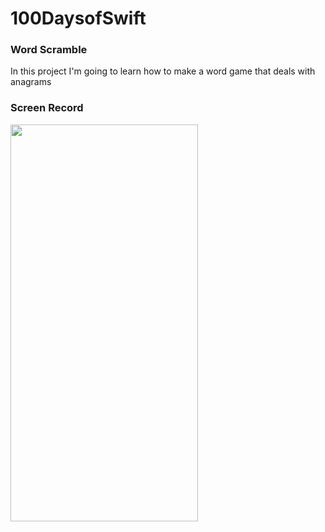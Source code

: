 # 100DaysofSwift
### Word Scramble
In this project I'm going to learn how to make a word game that deals with anagrams
### Screen Record
<img src="https://user-images.githubusercontent.com/100798803/160885544-cd9b2d15-98c0-4802-b279-5ab7d0588b90.gif" width="300" height="635"/>
